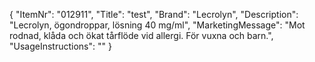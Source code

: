 {
  "ItemNr": "012911",
  "Title": "test",
  "Brand": "Lecrolyn",
  "Description": "Lecrolyn, ögondroppar, lösning 40 mg/ml",
  "MarketingMessage": "Mot rodnad, klåda och ökat tårflöde vid allergi. För vuxna och barn.",
  "UsageInstructions": ""
}